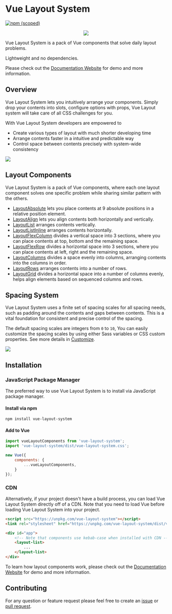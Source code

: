 # Vue Layout System

[![npm (scoped)](https://img.shields.io/npm/v/vue-layout-system.svg)](https://www.npmjs.com/package/vue-layout-system)

<p align="center"><img src="https://leeboyin.github.io/vue-layout-system/logo.png"></p>

Vue Layout System is a pack of Vue components that solve daily layout problems.

Lightweight and no dependencies.

Please check out the [Documentation Website](https://leeboyin.github.io/vue-layout-system/) for demo and more information.

## Overview

Vue Layout System lets you intuitively arrange your components. Simply drop your contents into slots, configure options with props, Vue Layout system will take care of all CSS challenges for you.

With Vue Layout System developers are empowered to

- Create various types of layout with much shorter developing time
- Arrange contents faster in a intuitive and predictable way
- Control space between contents precisely with system-wide consistency

![](https://leeboyin.github.io/vue-layout-system/layout_highlight.gif)

## Layout Components

Vue Layout System is a pack of Vue components, where each one layout component solves one specific problem while sharing similar pattern with the others.

- [LayoutAbsolute](https://leeboyin.github.io/vue-layout-system/components/LayoutAbsolute.html) lets you place contents at 9 absolute positions in a relative position element.
- [LayoutAlign](https://leeboyin.github.io/vue-layout-system/components/LayoutAlign.html) lets you align contents both horizontally and vertically.
- [LayoutList](https://leeboyin.github.io/vue-layout-system/components/LayoutList.html) arranges contents vertically.
- [LayoutListInline](https://leeboyin.github.io/vue-layout-system/components/LayoutListInline.html) arranges contents horizontally.
- [LayoutFlexColumn](https://leeboyin.github.io/vue-layout-system/components/LayoutFlexColumn.html) divides a vertical space into 3 sections, where you can place contents at top, bottom and the remaining space.
- [LayoutFlexRow](https://leeboyin.github.io/vue-layout-system/components/LayoutFlexRow.html) divides a horizontal space into 3 sections, where you can place contents at left, right and the remaining space.
- [LayoutColumns](https://leeboyin.github.io/vue-layout-system/components/LayoutColumns.html) divides a space evenly into columns, arranging contents into the columns in order.
- [LayoutRows](https://leeboyin.github.io/vue-layout-system/components/LayoutRows/) arranges contents into a number of rows.
- [LayoutGrid](https://leeboyin.github.io/vue-layout-system/components/LayoutGrid.html) divides a horizontal space into a number of columns evenly, helps align elements based on sequenced columns and rows.

## Spacing System

Vue Layout System uses a finite set of spacing scales for all spacing needs, such as padding around the contents and gaps between contents. This is a vital foundation for consistent and precise control of the spacing.

The default spacing scales are integers from `0` to `10`, You can easily customize the spacing scales by using either Sass variables or CSS custom properties. See more details in [Customize](https://leeboyin.github.io/vue-layout-system/customize/).

![](https://leeboyin.github.io/vue-layout-system/spacing_system.png)

## Installation

### JavaScript Package Manager 
The preferred way to use Vue Layout System is to install via JavaScript package manager.

#### Install via npm
```shell script
npm install vue-layout-system
```

#### Add to Vue
```javascript
import vueLayoutComponents from 'vue-layout-system';
import 'vue-layout-system/dist/vue-layout-system.css';

new Vue({
	components: {
		...vueLayoutComponents,
	}
});
```

### CDN
Alternatively, if your project doesn't have a build process, you can load Vue Layout System directly off of a CDN. Note that you need to load Vue before loading Vue Layout System into your project.

```html
<script src="https://unpkg.com/vue-layout-system"></script>
<link rel="stylesheet" href="https://unpkg.com/vue-layout-system/dist/vue-layout-system.css">

<div id="app">
	<!-- Note that components use kebab-case when installed with CDN -->
	<layout-list>
		...
	</layout-list>
</div>
```

To learn how layout components work, please check out the [Documentation Website](https://leeboyin.github.io/vue-layout-system/) for demo and more information.

## Contributing
For any question or feature request please feel free to create an [issue](https://github.com/LeeBoYin/vue-layout-system/issues/new) or [pull request](https://github.com/LeeBoYin/vue-layout-system/pulls).
